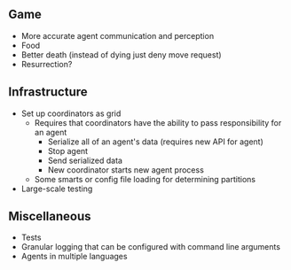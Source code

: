 Game
----

* More accurate agent communication and perception
* Food
* Better death (instead of dying just deny move request)
* Resurrection?

Infrastructure
--------------

* Set up coordinators as grid
    * Requires that coordinators have the ability to pass responsibility for an agent
        * Serialize all of an agent's data (requires new API for agent)
        * Stop agent
        * Send serialized data
        * New coordinator starts new agent process
    * Some smarts or config file loading for determining partitions
* Large-scale testing

Miscellaneous
-------------

* Tests
* Granular logging that can be configured with command line arguments
* Agents in multiple languages
